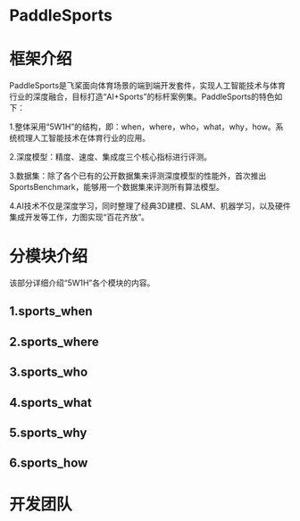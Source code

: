 # PaddleSports

# 框架介绍
PaddleSports是飞桨面向体育场景的端到端开发套件，实现人工智能技术与体育行业的深度融合，目标打造“AI+Sports”的标杆案例集。PaddleSports的特色如下：

1.整体采用“5W1H”的结构，即：when，where，who，what，why，how。系统梳理人工智能技术在体育行业的应用。

2.深度模型：精度、速度、集成度三个核心指标进行评测。

3.数据集：除了各个已有的公开数据集来评测深度模型的性能外，首次推出SportsBenchmark，能够用一个数据集来评测所有算法模型。

4.AI技术不仅是深度学习，同时整理了经典3D建模、SLAM、机器学习，以及硬件集成开发等工作，力图实现“百花齐放”。

# 分模块介绍
该部分详细介绍“5W1H”各个模块的内容。

## 1.sports_when

## 2.sports_where

## 3.sports_who

## 4.sports_what

## 5.sports_why

## 6.sports_how

# 开发团队
